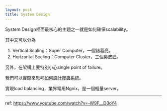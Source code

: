 ```yaml
---
layout: post
title: System Design
---
```


System Design裡面最核心的主題之一就是如何確保scalability。

其中又可以分為
1. Vertical Scaling：Super Computer，一個諸葛亮。
2. Horizontal Scaling：Computer Cluster，三個臭皮匠。

另外，在架構上要特別小心single point of failure。

我們可以實際來思考[如何設計爬蟲系統](https://mp.weixin.qq.com/s/b9biMN_uZSQOM8DnMRieUw)。

實現load balancing，業界常用Ngnix，是一個輕量server。

---

ref:
<https://www.youtube.com/watch?v=-W9F__D3oY4>
